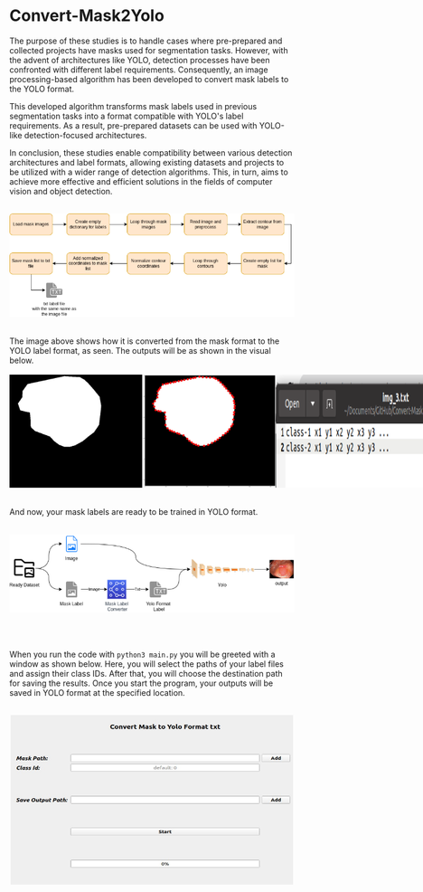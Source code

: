 # Convert-Mask2Yolo

 The purpose of these studies is to handle cases where pre-prepared and collected projects have masks used for segmentation tasks. However, with the advent of architectures like YOLO, detection processes have been confronted with different label requirements. Consequently, an image processing-based algorithm has been developed to convert mask labels to the YOLO format.

 This developed algorithm transforms mask labels used in previous segmentation tasks into a format compatible with YOLO's label requirements. As a result, pre-prepared datasets can be used with YOLO-like detection-focused architectures.
 
 In conclusion, these studies enable compatibility between various detection architectures and label formats, allowing existing datasets and projects to be utilized with a wider range of detection algorithms. This, in turn, aims to achieve more effective and efficient solutions in the fields of computer vision and object detection.
<br><br>
<p align="center">
  <img src="https://github.com/MehmetOKUYAR/Convert-Mask2Yolo/blob/main/images/diagram.png" alt="Görüntü Açıklaması">
</p>

<br>
 The image above shows how it is converted from the mask format to the YOLO label format, as seen. The outputs will be as shown in the visual below.
 <br><br>
<div style="display: flex;">
  <img src="https://github.com/MehmetOKUYAR/Convert-Mask2Yolo/blob/main/images/mask.jpg" alt="Görsel 1" width="250" height="200">
  <img src="https://github.com/MehmetOKUYAR/Convert-Mask2Yolo/blob/main/images/output.png" alt="Görsel 2" width="250" height="200">
  <img src="https://github.com/MehmetOKUYAR/Convert-Mask2Yolo/blob/main/images/output-txt.png" alt="Görsel 3" width="300" height="200">
</div>
<br><br>
And now, your mask labels are ready to be trained in YOLO format.
<br><br>
<p align="center">
  <img src="https://github.com/MehmetOKUYAR/Convert-Mask2Yolo/blob/main/images/labelconv.png" alt="Görüntü Açıklaması">
</p>
<br><br>

When you run the code with `python3 main.py` you will be greeted with a window as shown below. Here, you will select the paths of your label files and assign their class IDs. After that, you will choose the destination path for saving the results. Once you start the program, your outputs will be saved in YOLO format at the specified location.
<br><br>
<p align="center">
  <img src="https://github.com/MehmetOKUYAR/Convert-Mask2Yolo/blob/main/images/arayuz.jpeg" alt="Görüntü Açıklaması"width="500" height="300">
</p>

